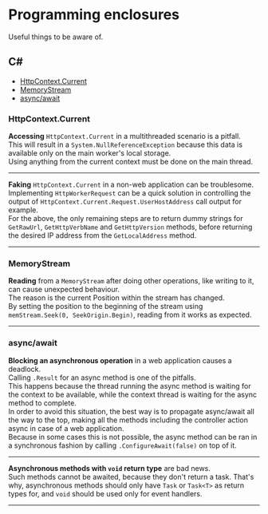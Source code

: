 # Programming enclosures  

Useful things to be aware of.
			
## C#

- [HttpContext.Current](#httpcontextcurrent)
- [MemoryStream](#memorystream)
- [async/await](#asyncawait)


### HttpContext.Current

**Accessing** `HttpContext.Current` in a multithreaded scenario is a pitfall.<br/>
This will result in a `System.NullReferenceException` because this data is available only on the main worker's local storage.<br/>
Using anything from the current context must be done on the main thread.
___

**Faking** `HttpContext.Current` in a non-web application can be troublesome.<br/>
Implementing `HttpWorkerRequest` can be a quick solution in controlling the output of `HttpContext.Current.Request.UserHostAddress` call output for example.<br/>
For the above, the only remaining steps are to return dummy strings for `GetRawUrl`, `GetHttpVerbName` and `GetHttpVersion` methods, before returning the desired IP address from the `GetLocalAddress` method.
___


### MemoryStream

**Reading** from a `MemoryStream` after doing other operations, like writing to it, can cause unexpected behaviour.<br/>
The reason is the current Position within the stream has changed.<br/>
By setting the position to the beginning of the stream using `memStream.Seek(0, SeekOrigin.Begin)`, reading from it works as expected.
___


### async/await

**Blocking an asynchronous operation** in a web application causes a deadlock.<br/>
Calling `.Result` for an async method is one of the pitfalls.<br/> 
This happens because the thread running the async method is waiting for the context to be available, while the context thread is waiting for the async method to complete.<br/>
In order to avoid this situation, the best way is to propagate async/await all the way to the top, making all the methods including the controller action async in case of a web application.<br/>
Because in some cases this is not possible, the async method can be ran in a synchronous fashion by calling `.ConfigureAwait(false)` on top of it.
___

**Asynchronous methods with `void` return type** are bad news.<br/>
Such methods cannot be awaited, because they don't return a task.
That's why, asynchronous methods should only have `Task` or `Task<T>` as return types for, and `void` should be used only for event handlers.
___
